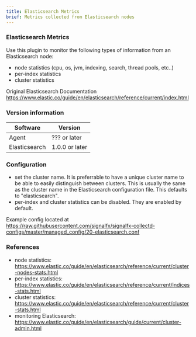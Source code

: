 ```yaml
---
title: Elasticsearch Metrics
brief: Metrics collected from Elasticsearch nodes
---
```

### Elasticsearch Metrics


Use this plugin to monitor the following types of information from an Elasticsearch node:
  * node statistics (cpu, os, jvm, indexing, search, thread pools, etc..)
  * per-index statistics
  * cluster statistics
  
Original Elasticsearch Documentation https://www.elastic.co/guide/en/elasticsearch/reference/current/index.html

### Version information

| Software          | Version        |
|-------------------|----------------|
| Agent             | ??? or later   |
| Elasticsearch     | 1.0.0 or later |

### Configuration
 * set the cluster name. It is preferrable to have a unique cluster name to be able to easily distinguish between clusters. This is usually the same as the cluster name in the Elasticsearch configuration file. This defaults to "elasticsearch".
 * per-index and cluster statistics can be disabled. They are enabled by default.

Example config located at https://raw.githubusercontent.com/signalfx/signalfx-collectd-configs/master/managed_config/20-elasticsearch.conf

### References
 * node statistics: https://www.elastic.co/guide/en/elasticsearch/reference/current/cluster-nodes-stats.html
 * per-index statistics: https://www.elastic.co/guide/en/elasticsearch/reference/current/indices-stats.html
 * cluster statistics: https://www.elastic.co/guide/en/elasticsearch/reference/current/cluster-stats.html
 * monitoring Elasticsearch: https://www.elastic.co/guide/en/elasticsearch/guide/current/cluster-admin.html
